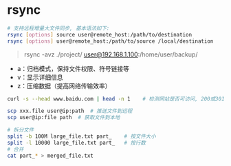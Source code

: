 # rsync
```bash
# 支持远程增量大文件同步, 基本语法如下:
rsync [options] source user@remote_host:/path/to/destination
rsync [options] user@remote_host:/path/to/source /local/destination
```
> rsync -avz ./project/ user@192.168.1.100:/home/user/backup/
- a：归档模式，保持文件权限、符号链接等
- v：显示详细信息
- z：压缩数据（提高网络传输效率）


```bash
curl -s --head www.baidu.com | head -n 1    # 检测网站是否可访问, 200或301表示可以访问

scp xxx.file user@ip:path  # 推送文件到远程
scp user@ip:file path  # 获取文件到本地

# 拆分文件 
split -b 100M large_file.txt part_    # 按文件大小
split -l 10000 large_file.txt part_   # 按行数
# 合并
cat part_* > merged_file.txt
```
